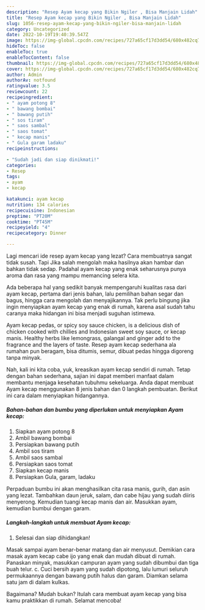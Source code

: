 ```yaml
---
description: "Resep Ayam kecap yang Bikin Ngiler , Bisa Manjain Lidah"
title: "Resep Ayam kecap yang Bikin Ngiler , Bisa Manjain Lidah"
slug: 1056-resep-ayam-kecap-yang-bikin-ngiler-bisa-manjain-lidah
category: Uncategorized
date: 2022-10-19T19:40:39.547Z
image: https://img-global.cpcdn.com/recipes/727a65cf17d3dd54/680x482cq70/ayam-kecap-foto-resep-utama.jpg
hideToc: false
enableToc: true
enableTocContent: false
thumbnail: https://img-global.cpcdn.com/recipes/727a65cf17d3dd54/680x482cq70/ayam-kecap-foto-resep-utama.jpg
cover: https://img-global.cpcdn.com/recipes/727a65cf17d3dd54/680x482cq70/ayam-kecap-foto-resep-utama.jpg
author: Admin
authorAv: notfound
ratingvalue: 3.5
reviewcount: 22
recipeingredient:
- " ayam potong 8"
- " bawang bombai"
- " bawang putih"
- " sos tiram"
- " saos sambal"
- " saos tomat"
- " kecap manis"
- " Gula garam ladaku"
recipeinstructions:

- "Sudah jadi dan siap dinikmati!"
categories:
- Resep
tags:
- ayam
- kecap

katakunci: ayam kecap 
nutrition: 134 calories
recipecuisine: Indonesian
preptime: "PT20M"
cooktime: "PT45M"
recipeyield: "4"
recipecategory: Dinner

---
```



Lagi mencari ide resep ayam kecap yang lezat? Cara membuatnya sangat tidak susah. Tapi Jika salah mengolah maka hasilnya akan hambar dan bahkan tidak sedap. Padahal ayam kecap yang enak seharusnya punya aroma dan rasa yang mampu memancing selera kita.


Ada beberapa hal yang sedikit banyak mempengaruhi kualitas rasa dari ayam kecap, pertama dari jenis bahan, lalu pemilihan bahan segar dan bagus, hingga cara mengolah dan menyajikannya. Tak perlu bingung jika ingin menyiapkan ayam kecap yang enak di rumah, karena asal sudah tahu caranya maka hidangan ini bisa menjadi suguhan istimewa.

Ayam kecap pedas, or spicy soy sauce chicken, is a delicious dish of chicken cooked with chillies and Indonesian sweet soy sauce, or kecap manis. Healthy herbs like lemongrass, galangal and ginger add to the fragrance and the layers of taste. Resep ayam kecap sederhana ala rumahan pun beragam, bisa ditumis, semur, dibuat pedas hingga digoreng tanpa minyak.


Nah, kali ini kita coba, yuk, kreasikan ayam kecap sendiri di rumah. Tetap dengan bahan sederhana, sajian ini dapat memberi manfaat dalam membantu menjaga kesehatan tubuhmu sekeluarga. Anda dapat membuat Ayam kecap menggunakan 8 jenis bahan dan 0 langkah pembuatan. Berikut ini cara dalam menyiapkan hidangannya.

<!--inarticleads1-->

##### Bahan-bahan dan bumbu yang diperlukan untuk menyiapkan Ayam kecap:

1. Siapkan  ayam potong 8
1. Ambil  bawang bombai
1. Persiapkan  bawang putih
1. Ambil  sos tiram
1. Ambil  saos sambal
1. Persiapkan  saos tomat
1. Siapkan  kecap manis
1. Persiapkan  Gula, garam, ladaku


Perpaduan bumbu ini akan menghasilkan cita rasa manis, gurih, dan asin yang lezat. Tambahkan daun jeruk, salam, dan cabe hijau yang sudah diiris menyerong. Kemudian tuangi kecap manis dan air. Masukkan ayam, kemudian bumbui dengan garam. 

<!--inarticleads2-->

##### Langkah-langkah untuk membuat Ayam kecap:


1. Selesai dan siap dihidangkan!

Masak sampai ayam benar-benar matang dan air menyusut. Demikian cara masak ayam kecap cabe ijo yang enak dan mudah dibuat di rumah. Panaskan minyak, masukkan campuran ayam yang sudah dibumbui dan tiga buah telur. c. Cuci bersih ayam yang sudah dipotong, lalu lumuri seluruh permukaannya dengan bawang putih halus dan garam. Diamkan selama satu jam di dalam kulkas. 

Bagaimana? Mudah bukan? Itulah cara membuat ayam kecap yang bisa kamu praktikkan di rumah. Selamat mencoba!
